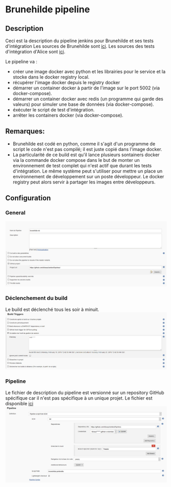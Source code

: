 # Brunehilde pipeline


## Description
Ceci est la description du pipeline jenkins pour Brunehilde et ses tests d'intégration
Les sources de Brunehilde sont [ici](https://github.com/ildrasa/BrunehildePythonApp).
Les sources des tests d'intégration d'Alice sont [ici](https://github.com/ildrasa/BrunehildeIntegrationTests).

Le pipeline va :
- créer une image docker avec python et les librairies pour le service et la stocke dans le docker registry local.
- récupérer l'image docker depuis le registry docker
- démarrer un container docker à partir de l'image sur le port 5002 (via docker-compose).
- démarrer un container docker avec redis (un programme qui garde des valeurs) pour simuler une base de données (via docker-compose).
- éxécuter le script de test d'intégration.
- arrêter les containers docker (via docker-compose).

## Remarques:
- Brunehilde est codé en python, comme il s'agit d'un programme de script le code n'est pas compilé; il est juste copié dans l'image docker.
- La particularité de ce build est qu'il lance plusieurs sontainers docker via la commande docker compose dans le but de monter un environnement de test complet qui n'est actif que durant les tests d'intégration. Le même système peut s'utiliser pour mettre un place un environnement de développement sur un poste développeur. Le docker registry peut alors servir à partager les images entre développeurs.

## Configuration

### General
![onglet general](https://github.com/ildrasa/markdown-notes/blob/master/images/brunehilde-pipeline/brunehilde-pipeline_general)

### Déclenchement du build
Le build est déclenché tous les soir à minuit.
![onglet déclenchement du build](https://github.com/ildrasa/markdown-notes/blob/master/images/brunehilde-pipeline/brunehilde-pipeline_declenchement)

### Pipeline
Le fichier de description du pipeline est versionné sur un repository GitHub spécifique car il n'est pas spécifique à un unique projet.
Le fichier est disponible [ici](https://github.com/ildrasa/JenkinsPipelines/blob/master/brunehilde-jenkinsfile)
![onglet pipeline](https://github.com/ildrasa/markdown-notes/blob/master/images/brunehilde-pipeline/brunehilde-pipeline_pipeline)
